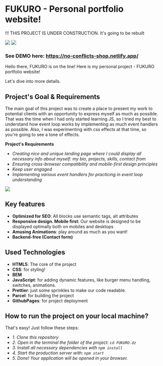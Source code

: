# FUKURO - Personal portfolio website!

!!! THIS PROJECT IS UNDER CONSTRUCTION.
It's going to be rebuilt

![](https://imgur.com/IHPLZi1.gif)
![](https://imgur.com/NsykHjS.gif)

### See DEMO here: https://no-conflicts-shop.netlify.app/

Hello there, FUKURO is on the line!
Here is my personal project - FUKURO portfolio website!

Let's dive into more details.

## Project's Goal & Requirements

The main goal of this project was to create a place to present my work to potential clients with an opportunity to express myself as much as possible.
That was the time when I had only started learning JS, so I tried my best to understand how event loop works by implementing as much event handlers as possible. Also, I was experimenting with css effects at that time, so you're going to see a tone of effects.


**Project's Requirements**
- *Creating nice and unique landing page where I could display all necessary info about myself: my bio, projects, skills, contact from*
- *Ensuring cross-browser compatibility and mobile-first design principles*
- *Keep user engaged*
- *Implementing various event handlers for practicing in event loop understanding*


![](https://imgur.com/atRVGK2.gif)

 ## Key features

- **Optimized for SEO**:  All blocks use semantic tags, alt attributes
- **Responsive design. Mobile first**: Our website is designed to be displayed optimally both on mobiles and desktops
- **Amusing Animations**: play around as much as you want!
- **Backend-free (Contact form)**

## Used Technologies
- **HTML5**: The core of the project
- **CSS**: for styling!
- **BEM**
- **JavaScript**: for adding dynamic features, like burger menu handling, switches, animations.
- **Prettier**: just some sprinkles to make our code readable.
- **Parcel**: for building the project
- **GithubPages**: for project deployment

## How to run the project on your local machine?

That's easy! Just follow these steps:

- *1. Clone this repository*
- *2. Open in the terminal the folder of the project: `cd FUKURO.dz`*
- *3. Install all necessary dependencies with `npm install`*
- *4. Start the production server with: `npm start`*
- *5. Done! Your application will be opened in your browser.*

